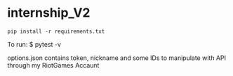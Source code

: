 # internship_V2

`pip install -r requirements.txt`

To run: 
$ pytest -v


options.json contains token, nickname and some IDs to manipulate with API through my RiotGames Accaunt
